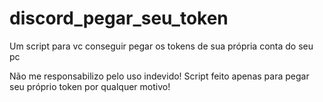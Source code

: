 # discord_pegar_seu_token
Um script para vc conseguir pegar os tokens de sua própria conta do seu pc

Não me responsabilizo pelo uso indevido!
Script feito apenas para pegar seu próprio token por qualquer motivo!
